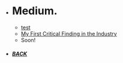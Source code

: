 *  # Medium.

   - [test](/content/pages/folder/walkthrough/usbripper/index.md)
   - [My First Critical Finding in the Industry](https://medium.com/@apokalips/first-critical-finding-in-the-industry-da60bd13e02a?source=user_profile---------0----------------------------)
   - Soon! 
*  ##### [BACK](/index.html "Back to Homepage")
